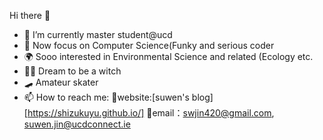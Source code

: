 Hi there 👋


- 🔭 I’m currently master student@ucd
- 🌱 Now focus on Computer Science(Funky and serious coder
- 🌍 Sooo interested in Environmental Science and related (Ecology etc.
- 🧙‍♀️ Dream to be a witch
- 🛹 Amateur skater
- 📫 How to reach me: 🔮website:[suwen's blog][https://shizukuyu.github.io/] 📧email：swjin420@gmail.com, suwen.jin@ucdconnect.ie     


